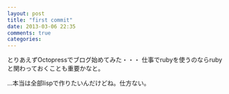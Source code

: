 ```yaml
---
layout: post
title: "first commit"
date: 2013-03-06 22:35
comments: true
categories: 
---
```


とりあえずOctopressでブログ始めてみた・・・
仕事でrubyを使うのならrubyと関わっておくことも重要かなと。

…本当は全部lispで作りたいんだけどね。仕方ない。
